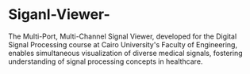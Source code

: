 # Siganl-Viewer-
The Multi-Port, Multi-Channel Signal Viewer, developed for the Digital Signal Processing course at Cairo University's Faculty of Engineering, enables simultaneous visualization of diverse medical signals, fostering understanding of signal processing concepts in healthcare.
